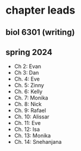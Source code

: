 # chapter leads
## biol 6301 (writing)
## spring 2024

- Ch 2: Evan
- Ch 3: Dan
- Ch. 4: Eve
- Ch. 5: Zinny
- Ch. 6: Kelly
- Ch. 7: Monika
- Ch. 8: Nick
- Ch. 9: Rafael
- Ch. 10: Alissar
- Ch. 11: Eve
- Ch. 12: Isa
- Ch. 13: Monika
- Ch. 14: Snehanjana
